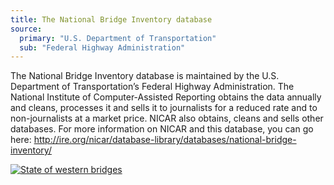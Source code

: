 ```yaml
---
title: The National Bridge Inventory database
source:
  primary: "U.S. Department of Transportation"
  sub: "Federal Highway Administration"
---
```



The National Bridge Inventory database is maintained by the U.S. Department of Transportation’s Federal Highway Administration. The National Institute of Computer-Assisted Reporting obtains the data annually and cleans, processes it and sells it to journalists for a reduced rate and to non-journalists at a market price. NICAR also obtains, cleans and sells other databases. For more information on NICAR and this database, you can go here: 
http://ire.org/nicar/database-library/databases/national-bridge-inventory/


<script type='text/javascript' src='https://public.tableau.com/javascripts/api/viz_v1.js'></script><div class='tableauPlaceholder' style='width: 1020px; height: 1034px;'><noscript><a href='#'><img alt='State of western bridges ' src='https:&#47;&#47;public.tableau.com&#47;static&#47;images&#47;Di&#47;DisrepairStateofUSBridges&#47;Story1&#47;1_rss.png' style='border: none' /></a></noscript><object class='tableauViz' width='1020' height='1034' style='display:none;'><param name='host_url' value='https%3A%2F%2Fpublic.tableau.com%2F' /> <param name='site_root' value='' /><param name='name' value='DisrepairStateofUSBridges&#47;Story1' /><param name='tabs' value='no' /><param name='toolbar' value='yes' /><param name='static_image' value='https:&#47;&#47;public.tableau.com&#47;static&#47;images&#47;Di&#47;DisrepairStateofUSBridges&#47;Story1&#47;1.png' /> <param name='animate_transition' value='yes' /><param name='display_static_image' value='yes' /><param name='display_spinner' value='yes' /><param name='display_overlay' value='yes' /><param name='display_count' value='yes' /><param name='showVizHome' value='no' /><param name='showTabs' value='y' /></object></div>
